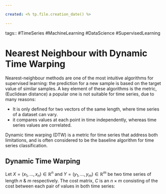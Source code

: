 ```yaml
---

created: <% tp.file.creation_date() %>

---
```

tags:: #TimeSeries #MachineLearning #DataScience #SupervisedLearning

# Nearest Neighbour with Dynamic Time Warping

Nearest-neighbour methods are one of the most intuitive algorithms for supervised learning: the prediction for a new sample is based on the target value of similar samples. A key element of these algorithms is the metric, (Euclidean distance) a popular one is not suitable for time series, due to many reasons:
* It is only defined for two vectors of the same length, where time series of a dataset can vary.
* it compares values at each point in time independently, whereas time series values are correlated.

Dynamic time warping (DTW) is a metric for time series that address both limitations, and is often considered to be the baseline algorithm for time series classification.

## Dynamic Time Warping

Let $X = (x_1, \dots, x_n) \in \mathbb{R}^n$ and $Y = (y_1, \dots, y_m) \in \mathbb{R}^m$ be two time series of length $n$ & $m$ respectively. The cost matrix, $C$ is an $n \times m$ consisting of the cost between each pair of values in both time series:


